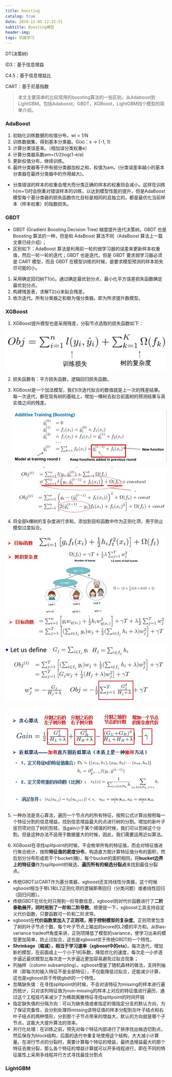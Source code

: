 ```yaml
---
title: boosting
catalog: true
date: 2019-12-05 12:22:51
subtitle: Boosting模型
header-img:
tags: 机器学习
---
```

DT(决策树)

ID3：基于信息增益

C4.5：基于信息增益比

CART：基于尼基指数

> 本文主要简单的比较常用的boosting算法的一些区别，从Adaboost到LightGBM。包括Adaboost，GBDT，XGBoost，LightGBM四个模型的简单介绍。

### AdaBoost

1. 初始化训练数据的权值分布，wi = 1/N
2. 训练数据集，得到基本分类器。G(x)：x -> {-1, 1}
3. 计算分类误差率。（相加误分类权重e）
4. 计算分类器系数am=(1/2)log(1-e/e)
5. 更新权值分布，继续训练。
6. 最终分类器等于所有弱分类器加权之和，权值为am。(分类误差率越小的基本分类器在最终分类器中的作用越大)。

- 分类错误的样本的权重会增大而分类正确的样本的权重则会减小。这样在训练h{m+1}时会侧重对错误样本的训练，以达到模型性能的提升，但是AdaBoost模型每个基分类器的损失函数优化目标是相同的且独立的，都是最优化当前样本（样本权重）的指数损失。

### GBDT

- GBDT (Gradient Boosting Decision Tree) 梯度提升迭代决策树。GBDT 也是 Boosting 算法的一种，但是和 AdaBoost 算法不同（AdaBoost 算法上一篇文章已经介绍）；
- 区别如下：AdaBoost 算法是利用前一轮的弱学习器的误差来更新样本权重值，然后一轮一轮的迭代；GBDT 也是迭代，但是 GBDT 要求弱学习器必须是 CART 模型，而且 GBDT 在模型训练的时候，是要求模型预测的样本损失尽可能的小。

1. 采用确定回归树T1(x)。通过确定最优划分点，最小化平方误差损失函数确定最优划分点。
2. 构建残差表，求解T2(x)来拟合残差。
3. 依次迭代。所有分类器之和极为强分类器。即为所求提升数模型。

### XGBoost

1. XGBoost提升模型也是采用残差，分裂节点选取的损失函数如下：

![123awed](\img\article\123awed.jpg)

2. 损失函数有：平方损失函数，逻辑回归损失函数。

3. XGBoost是一个加法模型，我们t次迭代拟合的数值就是上一次的残差结果。每一次迭代，都在现有树的基础上，增加一棵树去拟合前面树的预测结果与真实值之间的残差。

   ![v2-a9b82954ae62e9e6da256c69ba22d38b_r](\img\article\v2-a9b82954ae62e9e6da256c69ba22d38b_r.jpg)

   ![v2-f0cd240fcc70e7615dae7c2a29856bfc_r](\img\article\v2-f0cd240fcc70e7615dae7c2a29856bfc_r.jpg)

4.  将全部k棵树的复杂度进行求和，添加到目标函数中作为正则化项，用于防止模型过度拟合。 

   ![v2-142ca609c9ff3dc2df877a00c30756ca_hd](\img\article\v2-142ca609c9ff3dc2df877a00c30756ca_hd.jpg)

   ![v2-c7ab2fcfd3196dbc0bce05d17b11d220_hd](\img\article\v2-c7ab2fcfd3196dbc0bce05d17b11d220_hd.jpg)

   ![v2-d0cf0063c23679e711146f861d36fc17_r](\img\article\v2-d0cf0063c23679e711146f861d36fc17_r.jpg)

5.  一种办法是贪心算法，遍历一个节点内的所有特征，按照公式计算出按照每一个特征分割的信息增益，找到信息增益最大的点进行树的分割。增加的新叶子惩罚项对应了树的剪枝，当gain小于某个阈值的时候，我们可以剪掉这个分割。但是这种办法不适用于数据量大的时候，因此，我们需要运用近似算法。 

6.  XGBoost在寻找splitpoint的时候，不会枚举所有的特征值，而会对特征值进行聚合统计，按照**特征值的密度分布**，构造直方图计算特征值分布的面积，然后划分分布形成若干个bucket(桶)，每个bucket的面积相同，将**bucket边界上的特征值**作为splitpoint的候选，**遍历所有的候选分裂点**来找到最佳分裂点。

-  传统GBDT以CART作为基分类器，xgboost还支持线性分类器，这个时候xgboost相当于带L1和L2正则化项的逻辑斯蒂回归（分类问题）或者线性回归（回归问题）。 
-  传统GBDT在优化时只用到一阶导数信息，xgboost则对代价函数进行了**二阶泰勒展开，同时用到了一阶和二阶导数**。顺便提一下，xgboost工具支持自定义代价函数，只要函数可一阶和二阶求导。 
-  xgboost在**代价函数里加入了正则项，用于控制模型的复杂度**。正则项里包含了树的叶子节点个数、每个叶子节点上输出的score的L2模的平方和。从Bias-variance tradeoff角度来讲，正则项降低了模型的variance，使学习出来的模型更加简单，防止过拟合，这也是xgboost优于传统GBDT的一个特性。 
- **Shrinkage（缩减），相当于学习速率（xgboost中的eta）**。每次迭代，增加新的模型，在前面成上一个小于1的系数，降低优化的速度，每次走一小步逐步逼近最优模型比每次走一大步逼近更加容易避免过拟合现象；
- 列抽样（column subsampling）。xgboost借鉴了随机森林的做法，支持列抽样（即每次的输入特征不是全部特征），不仅能降低过拟合，还能减少计算，这也是xgboost异于传统gbdt的一个特性。
- 忽略缺失值：在寻找splitpoint的时候，不会对该特征为missing的样本进行遍历统计，只对该列特征值为non-missing的样本上对应的特征值进行遍历，通过这个工程技巧来减少了为稀疏离散特征寻找splitpoint的时间开销
- 指定缺失值的分隔方向：可以为缺失值或者指定的值指定分支的默认方向，为了保证完备性，会分别处理将missing该特征值的样本分配到左叶子结点和右叶子结点的两种情形，分到那个子节点带来的增益大，默认的方向就是哪个子节点，这能大大提升算法的效率。
- 并行化处理：在训练之前，预先对每个特征内部进行了排序找出候选切割点，然后保存为block结构，后面的迭代中重复地使用这个结构，大大减小计算量。在进行节点的分裂时，需要计算每个特征的增益，最终选增益最大的那个特征去做分裂，那么各个特征的增益计算就可以开多线程进行，即在不同的特征属性上采用多线程并行方式寻找最佳分割点

### LightGBM




